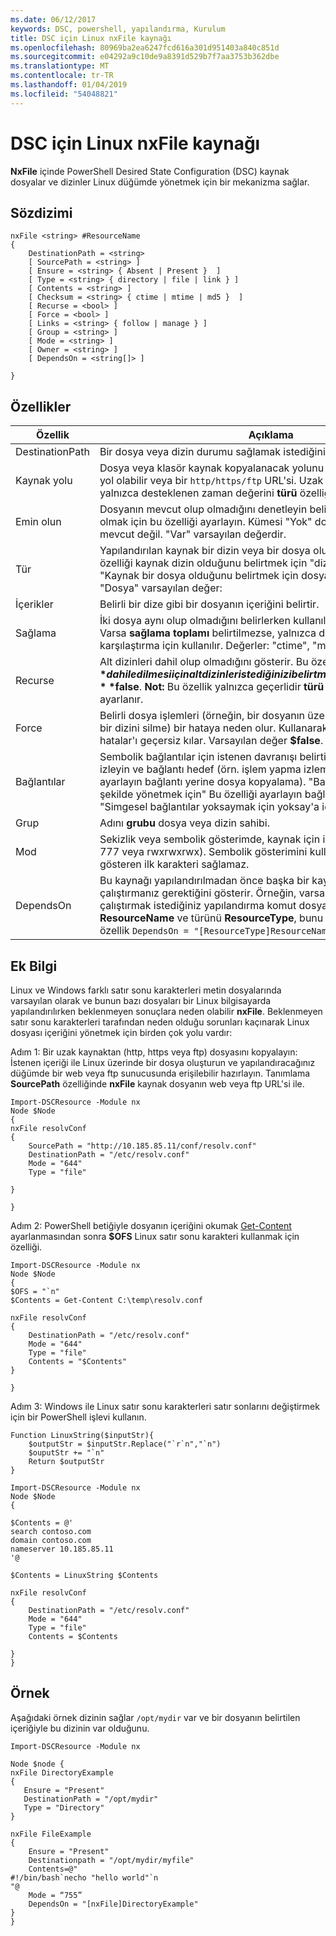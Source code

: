 ```yaml
---
ms.date: 06/12/2017
keywords: DSC, powershell, yapılandırma, Kurulum
title: DSC için Linux nxFile kaynağı
ms.openlocfilehash: 80969ba2ea6247fcd616a301d951403a840c851d
ms.sourcegitcommit: e04292a9c10de9a8391d529b7f7aa3753b362dbe
ms.translationtype: MT
ms.contentlocale: tr-TR
ms.lasthandoff: 01/04/2019
ms.locfileid: "54048821"
---
```

# <a name="dsc-for-linux-nxfile-resource"></a>DSC için Linux nxFile kaynağı

**NxFile** içinde PowerShell Desired State Configuration (DSC) kaynak dosyalar ve dizinler Linux düğümde yönetmek için bir mekanizma sağlar.

## <a name="syntax"></a>Sözdizimi

```
nxFile <string> #ResourceName
{
    DestinationPath = <string>
    [ SourcePath = <string> ]
    [ Ensure = <string> { Absent | Present }  ]
    [ Type = <string> { directory | file | link } ]
    [ Contents = <string> ]
    [ Checksum = <string> { ctime | mtime | md5 }  ]
    [ Recurse = <bool> ]
    [ Force = <bool> ]
    [ Links = <string> { follow | manage } ]
    [ Group = <string> ]
    [ Mode = <string> ]
    [ Owner = <string> ]
    [ DependsOn = <string[]> ]

}
```

## <a name="properties"></a>Özellikler

|  Özellik |  Açıklama |
|---|---|
| DestinationPath| Bir dosya veya dizin durumu sağlamak istediğiniz konumu belirtir.|
| Kaynak yolu| Dosya veya klasör kaynak kopyalanacak yolunu belirtir. Bu yol, yerel bir yol olabilir veya bir `http/https/ftp` URL'si. Uzak `http/https/ftp` URL'leri, yalnızca desteklenen zaman değerini **türü** özelliği dosyasıdır.|
| Emin olun| Dosyanın mevcut olup olmadığını denetleyin belirler. "Var" dosyası var. olmak için bu özelliği ayarlayın. Kümesi "Yok" dosya sağlamak için mevcut değil. "Var" varsayılan değerdir.|
| Tür| Yapılandırılan kaynak bir dizin veya bir dosya olup olmadığını belirtir. Bu özelliği kaynak dizin olduğunu belirtmek için "dizin" olarak ayarlayın. "Kaynak bir dosya olduğunu belirtmek için dosya için" olarak ayarlayın. "Dosya" varsayılan değer:|
| İçerikler| Belirli bir dize gibi bir dosyanın içeriğini belirtir.|
| Sağlama| İki dosya aynı olup olmadığını belirlerken kullanılacak türünü tanımlar. Varsa **sağlama toplamı** belirtilmezse, yalnızca dosya veya dizin adı, karşılaştırma için kullanılır. Değerler: "ctime", "mtime" veya "md5".|
| Recurse| Alt dizinleri dahil olup olmadığını gösterir. Bu özellik kümesine **$true** dahil edilmesi için alt dizinler istediğinizi belirtmek için. Varsayılan değer **$false**. **Not:** Bu özellik yalnızca geçerlidir **türü** özelliği dizinine ayarlanır.|
| Force| Belirli dosya işlemleri (örneğin, bir dosyanın üzerine veya boş olmayan bir dizini silme) bir hataya neden olur. Kullanarak **zorla** özelliği, bu tür hatalar'ı geçersiz kılar. Varsayılan değer **$false**.|
| Bağlantılar| Sembolik bağlantılar için istenen davranışı belirtir. "Sembolik bağlantıları izleyin ve bağlantı hedef (örn. işlem yapma izlemek için" Bu özelliği ayarlayın bağlantı yerine dosya kopyalama). "Bağlantıya (ör. davranacak şekilde yönetmek için" Bu özelliği ayarlayın bağlantıya Kopyala). "Simgesel bağlantılar yoksaymak için yoksay'a için" Bu özelliği ayarlayın.|
| Grup| Adını **grubu** dosya veya dizin sahibi.|
| Mod| Sekizlik veya sembolik gösterimde, kaynak için izinleri belirtir. (örneğin, 777 veya rwxrwxrwx). Sembolik gösterimini kullanarak, dizin veya dosya gösteren ilk karakteri sağlamaz.|
| DependsOn | Bu kaynağı yapılandırılmadan önce başka bir kaynak yapılandırmasını çalıştırmanız gerektiğini gösterir. Örneğin, varsa **kimliği** kaynağın çalıştırmak istediğiniz yapılandırma komut dosyası bloğu ilk. **ResourceName** ve türünü **ResourceType**, bunu kullanarak söz dizimi özellik `DependsOn = "[ResourceType]ResourceName"`.|

## <a name="additional-information"></a>Ek Bilgi


Linux ve Windows farklı satır sonu karakterleri metin dosyalarında varsayılan olarak ve bunun bazı dosyaları bir Linux bilgisayarda yapılandırılırken beklenmeyen sonuçlara neden olabilir __nxFile__. Beklenmeyen satır sonu karakterleri tarafından neden olduğu sorunları kaçınarak Linux dosyası içeriğini yönetmek için birden çok yolu vardır:

Adım 1: Bir uzak kaynaktan (http, https veya ftp) dosyasını kopyalayın: İstenen içeriği ile Linux üzerinde bir dosya oluşturun ve yapılandıracağınız düğümde bir web veya ftp sunucusunda erişilebilir hazırlayın. Tanımlama __SourcePath__ özelliğinde __nxFile__ kaynak dosyanın web veya ftp URL'si ile.

```
Import-DSCResource -Module nx
Node $Node
{
nxFile resolvConf
{
    SourcePath = "http://10.185.85.11/conf/resolv.conf"
    DestinationPath = "/etc/resolv.conf"
    Mode = "644"
    Type = "file"

}

}
```


Adım 2: PowerShell betiğiyle dosyanın içeriğini okumak [Get-Content](https://technet.microsoft.com/library/hh849787.aspx) ayarlanmasından sonra __$OFS__ Linux satır sonu karakteri kullanmak için özelliği.


```
Import-DSCResource -Module nx
Node $Node
{
$OFS = "`n"
$Contents = Get-Content C:\temp\resolv.conf

nxFile resolvConf
{
    DestinationPath = "/etc/resolv.conf"
    Mode = "644"
    Type = "file"
    Contents = "$Contents"
}

}
```


Adım 3: Windows ile Linux satır sonu karakterleri satır sonlarını değiştirmek için bir PowerShell işlevi kullanın.

```
Function LinuxString($inputStr){
    $outputStr = $inputStr.Replace("`r`n","`n")
    $ouputStr += "`n"
    Return $outputStr
}

Import-DSCResource -Module nx
Node $Node
{

$Contents = @'
search contoso.com
domain contoso.com
nameserver 10.185.85.11
'@

$Contents = LinuxString $Contents

nxFile resolvConf
{
    DestinationPath = "/etc/resolv.conf"
    Mode = "644"
    Type = "file"
    Contents = $Contents

}
}
```

## <a name="example"></a>Örnek

Aşağıdaki örnek dizinin sağlar `/opt/mydir` var ve bir dosyanın belirtilen içeriğiyle bu dizinin var olduğunu.

```
Import-DSCResource -Module nx

Node $node {
nxFile DirectoryExample
{
   Ensure = "Present"
   DestinationPath = "/opt/mydir"
   Type = "Directory"
}

nxFile FileExample
{
    Ensure = "Present"
    Destinationpath = "/opt/mydir/myfile"
    Contents=@"
#!/bin/bash`necho "hello world"`n
"@
    Mode = “755”
    DependsOn = "[nxFile]DirectoryExample"
}
}
```